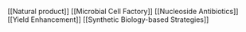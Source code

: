 [[Natural product]]
[[Microbial Cell Factory]]
[[Nucleoside Antibiotics]]
[[Yield Enhancement]]
[[Synthetic Biology-based Strategies]]
